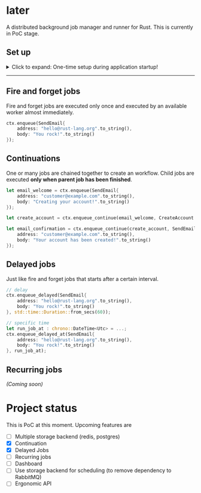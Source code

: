 # later

A distributed background job manager and runner for Rust. This is currently in PoC stage.

## Set up

<details>
  <summary>Click to expand: One-time setup during application startup!</summary>

### 1. Import `later` and required dependencies

```toml
later = "0.0.3"
serde = "1.0"

```

### 2. Define some types to use as a payload to the background jobs

```rust
use serde::{Deserialize, Serialize};

#[derive(Serialize, Deserialize)] // <- Required derives
pub struct SendEmail {
    pub address: String,
    pub body: String,
}

// ... more as required

```

### 3. Generate the stub

```rust
later::background_job! {
    struct Jobs {
        // Use the format
        // name: Payload type (defined above)

        send_email: SendEmail,
        // ..
    }
}
```

This generates two types
* `JobsBuilder` - used to bootstrap the background job server - which can be used to enqueue jobs,
* `JobContext<T>` - used to pass application context (`T`) in the handler as well as enqueue jobs,

### 4. Use the generated code to bootstrap the background job server

For `struct Jobs` a type `JobsBuilder` will be generated. Use this to bootstrap the server.

```rust
// bootstrap the server
let job_ctx = JobContext {};
let ctx = MyContext{ /*..*/ };                  // Any context to pass onto the handlers
let storage = Redis::new("redis://127.0.0.1/")  // More storage option to be available later
    .await
    .expect("connect to redis");
let ctx = JobsBuilder::new(
        ctx,                                        // Pass the context here
        "later-example".into(),                     // Unique name for this app
                                                    // Ensure the this is same in multiple
                                                    // instances of this app.
        "amqp://guest:guest@localhost:5672".into(), // RabbitMq instance
    )
    // for each payload defined in the `struct Jobs` above
    // the generated fn name uses the pattern "with_[name]_handler"
    .with_send_email_handler(handle_send_email)     // Pass the handler function
    // ..
    .build()
    .expect("start BG Jobs server");

// use ctx.enqueue(SendEmail{ ... }) to enqueue jobs,
// or ctx.enqueue_continue(parent_job_id, SendEmail{ ... }) to chain jobs.
// this will only accept types defined inside the macro above

// define handler
fn handle_send_email(
        ctx: &JobContext<MyContext>, // JobContext is generated wrapper
        payload: SendEmail,
    ) -> anyhow::Result<()> {
        // handle `payload`

        // ctx.app -> Access the MyContext passed during bootstrapping
        // ctx.enqueue(_) to enqueue more jobs
        // ctx.enqueue_continue(_) to chain jobs

        Ok(()) // or Err(_) to retry this message
    }
```

</details>

---

## Fire and forget jobs

Fire and forget jobs are executed only once and executed by an available worker almost immediately.

```rust
ctx.enqueue(SendEmail{
    address: "hello@rust-lang.org".to_string(),
    body: "You rock!".to_string() 
});

```

## Continuations

One or many jobs are chained together to create an workflow. Child jobs are executed **only when parent job has been finished**.

```rust
let email_welcome = ctx.enqueue(SendEmail{
    address: "customer@example.com".to_string(),
    body: "Creating your account!".to_string() 
});

let create_account = ctx.enqueue_continue(email_welcome, CreateAccount { ... });

let email_confirmation = ctx.enqueue_continue(create_account, SendEmail{
    address: "customer@example.com".to_string(),
    body: "Your account has been created!".to_string() 
});

```

## Delayed jobs

Just like fire and forget jobs that starts after a certain interval.

```rust
// delay
ctx.enqueue_delayed(SendEmail{
    address: "hello@rust-lang.org".to_string(),
    body: "You rock!".to_string() 
}, std::time::Duration::from_secs(60));

// specific time
let run_job_at : chrono::DateTime<Utc> = ...;
ctx.enqueue_delayed_at(SendEmail{
    address: "hello@rust-lang.org".to_string(),
    body: "You rock!".to_string() 
}, run_job_at);

```

## Recurring jobs

_(Coming soon)_


# Project status

This is PoC at this moment. Upcoming features are

- [ ] Multiple storage backend (redis, postgres)
- [x] Continuation
- [x] Delayed Jobs
- [ ] Recurring jobs
- [ ] Dashboard
- [ ] Use storage backend for scheduling (to remove dependency to RabbitMQ)
- [ ] Ergonomic API